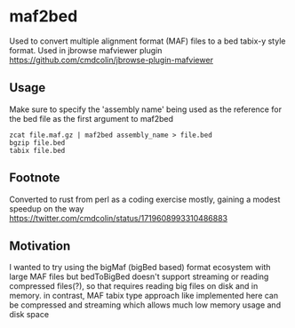 # maf2bed

Used to convert multiple alignment format (MAF) files to a bed tabix-y style
format. Used in jbrowse mafviewer plugin
https://github.com/cmdcolin/jbrowse-plugin-mafviewer

## Usage

Make sure to specify the 'assembly name' being used as the reference for the bed
file as the first argument to maf2bed

```
zcat file.maf.gz | maf2bed assembly_name > file.bed
bgzip file.bed
tabix file.bed
```

## Footnote

Converted to rust from perl as a coding exercise mostly, gaining a modest
speedup on the way https://twitter.com/cmdcolin/status/1719608993310486883

## Motivation

I wanted to try using the bigMaf (bigBed based) format ecosystem with large MAF
files but bedToBigBed doesn't support streaming or reading compressed files(?),
so that requires reading big files on disk and in memory. in contrast, MAF tabix
type approach like implemented here can be compressed and streaming which allows
much low memory usage and disk space
